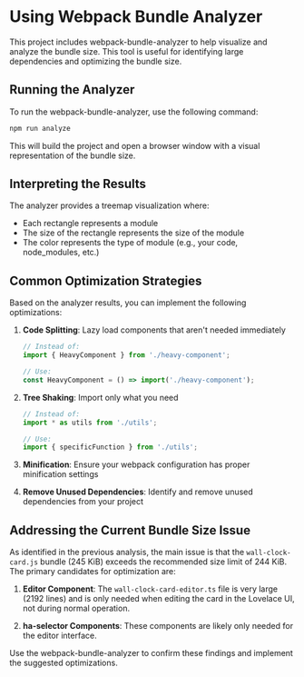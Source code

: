 # Using Webpack Bundle Analyzer

This project includes webpack-bundle-analyzer to help visualize and analyze the bundle size. This tool is useful for identifying large dependencies and optimizing the bundle size.

## Running the Analyzer

To run the webpack-bundle-analyzer, use the following command:

```bash
npm run analyze
```

This will build the project and open a browser window with a visual representation of the bundle size.

## Interpreting the Results

The analyzer provides a treemap visualization where:
- Each rectangle represents a module
- The size of the rectangle represents the size of the module
- The color represents the type of module (e.g., your code, node_modules, etc.)

## Common Optimization Strategies

Based on the analyzer results, you can implement the following optimizations:

1. **Code Splitting**: Lazy load components that aren't needed immediately
   ```typescript
   // Instead of:
   import { HeavyComponent } from './heavy-component';
   
   // Use:
   const HeavyComponent = () => import('./heavy-component');
   ```

2. **Tree Shaking**: Import only what you need
   ```typescript
   // Instead of:
   import * as utils from './utils';
   
   // Use:
   import { specificFunction } from './utils';
   ```

3. **Minification**: Ensure your webpack configuration has proper minification settings

4. **Remove Unused Dependencies**: Identify and remove unused dependencies from your project

## Addressing the Current Bundle Size Issue

As identified in the previous analysis, the main issue is that the `wall-clock-card.js` bundle (245 KiB) exceeds the recommended size limit of 244 KiB. The primary candidates for optimization are:

1. **Editor Component**: The `wall-clock-card-editor.ts` file is very large (2192 lines) and is only needed when editing the card in the Lovelace UI, not during normal operation.

2. **ha-selector Components**: These components are likely only needed for the editor interface.

Use the webpack-bundle-analyzer to confirm these findings and implement the suggested optimizations.